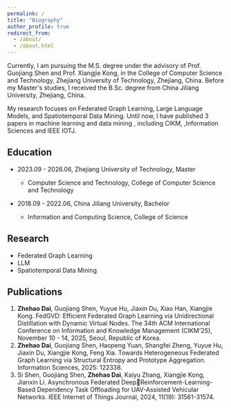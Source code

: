 ```yaml
---
permalink: /
title: "Biography"
author_profile: true
redirect_from: 
  - /about/
  - /about.html
---
```


Currently, I am pursuing the M.S. degree under the advisory of Prof. Guojiang Shen and Prof. Xiangjie Kong, in the College of Computer Science and Technology, Zhejiang University of Technology, Zhejiang, China. Before my Master's studies, I received the B.Sc. degree from China Jiliang University, Zhejiang, China.

My research focuses on Federated Graph Learning, Large Language Models, and Spatiotemporal Data Mining. Until now, I have published 3 papers in machine learning and data mining , including CIKM, ,Information Sciences and IEEE IOTJ.

<a name="education"></a>
Education 
------
- 2023.09 - 2026.06, Zhejiang University of Technology, Master
  - Computer Science and Technology, College of Computer Science and Technology

- 2018.09 - 2022.06, China Jiliang University, Bachelor
  - Information and Computing Science, College of Science

<a name="research"></a>
Research 
------
- Federated Graph Learning
- LLM
- Spatiotemporal Data Mining

<a name="publications"></a>
Publications 
------
1. **Zhehao Dai**, Guojiang Shen, Yuyue Hu, Jiaxin Du, Xiao Han, Xiangjie Kong. FedGVD: Efficient Federated Graph Learning via Unidirectional Distillation with Dynamic Virtual Nodes. The 34th ACM International Conference on Information and Knowledge Management (CIKM'25), November 10 - 14, 2025, Seoul, Republic of Korea.
2. **Zhehao Dai**, Guojiang Shen, Haopeng Yuan, Shangfei Zheng, Yuyue Hu, Jiaxin Du, Xiangjie Kong, Feng Xia. Towards Heterogeneous Federated Graph Learning via Structural Entropy and Prototype Aggregation. Information Sciences, 2025: 122338.
3. Si Shen, Guojiang Shen, **Zhehao Dai**, Kaiyu Zhang, Xiangjie Kong, Jianxin Li. Asynchronous Federated DeepReinforcement-Learning-Based Dependency Task Offloading for UAV-Assisted Vehicular Networks. IEEE Internet of Things Journal, 2024, 11(19): 31561-31574.
